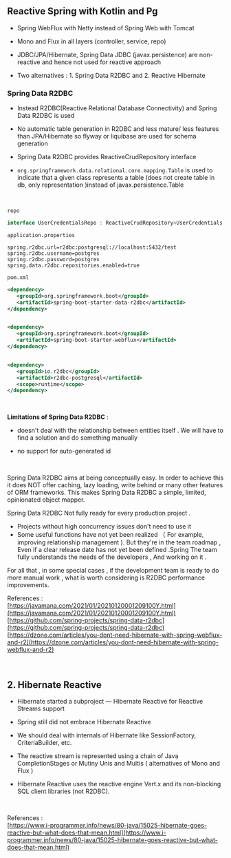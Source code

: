 ## Reactive Spring with Kotlin and Pg

- Spring WebFlux with Netty instead of Spring Web with Tomcat

- Mono and Flux in all layers (controller, service, repo)

- JDBC/JPA/Hibernate, Spring Data JDBC (javax.persistence) are non-reactive and hence not used for reactive approach

- Two alternatives : 1. Spring Data R2DBC  and  2. Reactive Hibernate


### Spring Data R2DBC

- Instead R2DBC(Reactive Relational Database Connectivity) and Spring Data R2DBC is used

- No automatic table generation in R2DBC and less mature/ less features than JPA/Hibernate so flyway or liquibase are used for schema generation

- Spring Data R2DBC provides ReactiveCrudRepository interface

- `org.springframework.data.relational.core.mapping.Table` is used to indicate that a given class represents a table (does not create table in db, only representation )instead of javax.persistence.Table

<br>

`repo`

```Java  
interface UserCredentialsRepo : ReactiveCrudRepository<UserCredentials, Int>
```


`application.properties`

```
spring.r2dbc.url=r2dbc:postgresql://localhost:5432/test
spring.r2dbc.username=postgres
spring.r2dbc.password=postgres
spring.data.r2dbc.repositories.enabled=true
```

`pom.xml`

```xml
<dependency>
   <groupId>org.springframework.boot</groupId>
   <artifactId>spring-boot-starter-data-r2dbc</artifactId>
</dependency>


<dependency>
   <groupId>org.springframework.boot</groupId>
   <artifactId>spring-boot-starter-webflux</artifactId>
</dependency>


<dependency>
   <groupId>io.r2dbc</groupId>
   <artifactId>r2dbc-postgresql</artifactId>
   <scope>runtime</scope>
</dependency>

```

<br>

**Limitations of Spring Data R2DBC** :

- doesn't deal with the relationship between entities itself . We will have to find a solution and do something manually 

- no support for auto-generated id
<br>

Spring Data R2DBC aims at being conceptually easy. In order to achieve this it does NOT offer caching, lazy loading, write behind or many other features of ORM frameworks. This makes Spring Data R2DBC a simple, limited, opinionated object mapper.



 Spring Data R2DBC Not fully ready for every production project .
- Projects without high concurrency issues don't need to use it
- Some useful functions have not yet been realized （ For example, improving relationship management ).
But they're in the team roadmap , Even if a clear release date has not yet been defined .Spring The team fully understands the needs of the developers , And working on it .
 
 
For all that , in some special cases , if the development team is ready to do more manual work , what is worth considering is R2DBC performance improvements.
 
 
References :<br>
[https://javamana.com/2021/01/20210120001209100Y.html](https://javamana.com/2021/01/20210120001209100Y.html)<br>
[https://github.com/spring-projects/spring-data-r2dbc](https://github.com/spring-projects/spring-data-r2dbc)<br>
[https://dzone.com/articles/you-dont-need-hibernate-with-spring-webflux-and-r2](https://dzone.com/articles/you-dont-need-hibernate-with-spring-webflux-and-r2)<br>
 
 
 <br>
 
## 2. Hibernate Reactive

- Hibernate started a subproject — Hibernate Reactive for Reactive Streams support

- Spring still did not embrace Hibernate Reactive

- We should deal with internals of Hibernate like SessionFactory, CriteriaBuilder, etc.

 - The reactive stream is represented using a chain of Java CompletionStages or Mutiny Unis and Multis ( alternatives of Mono and Flux )

 - Hibernate Reactive uses the reactive engine Vert.x and its non-blocking SQL client libraries (not R2DBC). 

<br>

References : <br>
[https://www.i-programmer.info/news/80-java/15025-hibernate-goes-reactive-but-what-does-that-mean.html](https://www.i-programmer.info/news/80-java/15025-hibernate-goes-reactive-but-what-does-that-mean.html)

